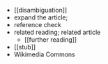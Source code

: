- [[disambiguation]]
- expand the article;
- reference check
- related reading; related article
    - [[further reading]]
- [[stub]]
- Wikimedia Commons
